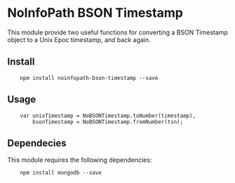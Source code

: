 # NoInfoPath BSON Timestamp

This module provide two useful functions for converting a BSON Timestamp object 
to a Unix Epoc timestamp, and back again.  

## Install

```
    npm install noinfopath-bson-timestamp --save
```

## Usage

```
    var unixTimestamp = NoBSONTimestamp.toNumber(timestamp),
	    bsonTimestamp = NoBSONTimestamp.fromNumber(tsn);
```

## Dependecies
This module requires the following dependencies:

```
    npm install mongodb --save
```